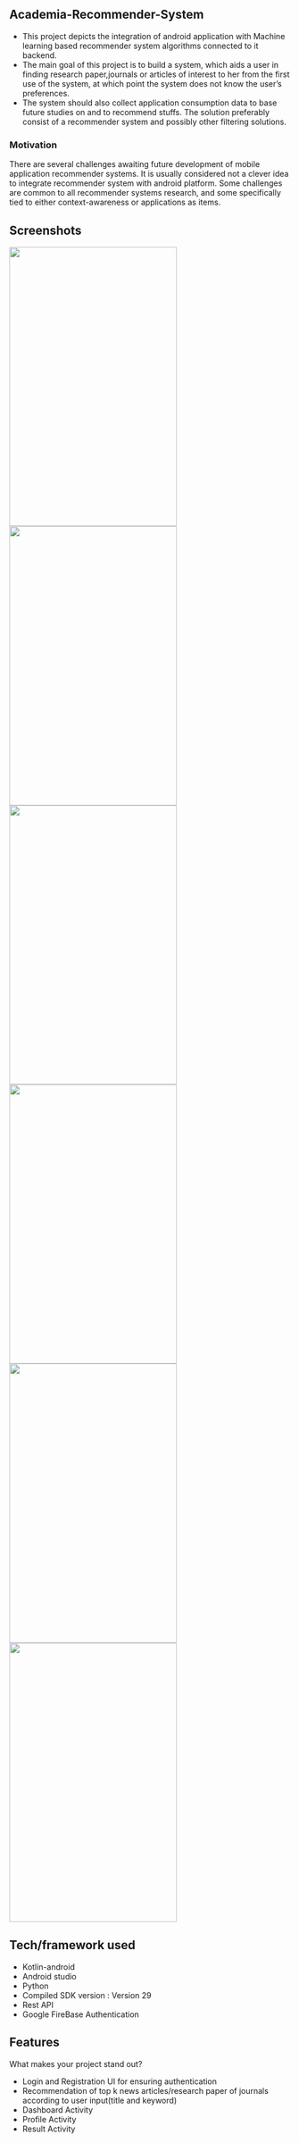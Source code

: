 ## Academia-Recommender-System
* This project depicts the integration of android application with Machine learning based recommender system algorithms connected to it backend.
* The main goal of this project is to build a system, which aids a user in finding research paper,journals or articles of interest to her from the first use of the system, at which point the system does not know the user’s preferences. 
* The system should also collect application consumption data to base future studies on and to recommend stuffs. The solution preferably consist of a recommender system and possibly other filtering solutions.

### Motivation
There are several challenges awaiting future development of mobile application recommender systems. It is usually considered not a clever idea to integrate recommender system 
with android platform. Some challenges are common to all recommender systems research, and some specifically tied to either context-awareness or applications as
items.

## Screenshots
 <img src="Images/img11.jpeg" width="300" height="500">
 <img src="Images/img9.jpeg" width="300" height="500">
 <img src="Images/i3.jpeg" width="300" height="500">    
 <img src="Images/i2.jpeg" width="300" height="500">
 <img src="Images/img1.jpeg" width="300" height="500">
 <img src="Images/result.jpeg" width="300" height="500">

## Tech/framework used
* Kotlin-android
* Android studio
* Python
* Compiled SDK version : Version 29
* Rest API
* Google FireBase Authentication 


## Features
What makes your project stand out?
* Login and Registration UI for ensuring authentication
* Recommendation of top k news articles/research paper of journals according to user input(title and keyword)
* Dashboard Activity
* Profile Activity
* Result Activity

